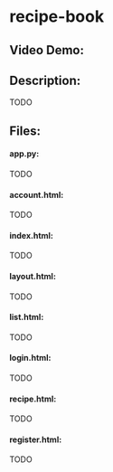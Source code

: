 # recipe-book
## Video Demo:  <URL HERE>
## Description:
TODO
## Files:
#### app.py:
TODO
#### account.html:
TODO
#### index.html:
TODO
#### layout.html:
TODO
#### list.html:
TODO
#### login.html:
TODO
#### recipe.html:
TODO
#### register.html:
TODO